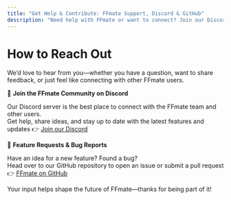 ```yaml
---
title: "Get Help & Contribute: FFmate Support, Discord & GitHub"
description: "Need help with FFmate or want to connect? Join our Discord community, get support, report bugs, or request features on GitHub. We'd love to hear from you!"
---
```


# How to Reach Out

We’d love to hear from you—whether you have a question, want to share feedback, or just feel like connecting with other FFmate users.

💬 **Join the FFmate Community on Discord**  

Our Discord server is the best place to connect with the FFmate team and other users.  
Get help, share ideas, and stay up to date with the latest features and updates 👉 [Join our Discord](https://discord.gg/NzfeHn37jT)

🚀 **Feature Requests & Bug Reports**

Have an idea for a new feature? Found a bug?  
Head over to our GitHub repository to open an issue or submit a pull request 👉 [FFmate on GitHub](https://github.com/welovemedia/ffmate)

Your input helps shape the future of FFmate—thanks for being part of it!

